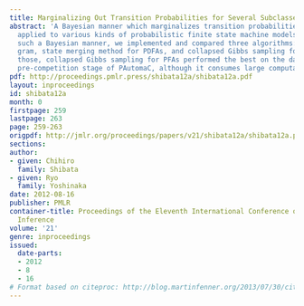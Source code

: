 ```yaml
---
title: Marginalizing Out Transition Probabilities for Several Subclasses of PFAs
abstract: 'A Bayesian manner which marginalizes transition probabilities can be generally
  applied to various kinds of probabilistic finite state machine models. Based on
  such a Bayesian manner, we implemented and compared three algorithms: variable-length
  gram, state merging method for PDFAs, and collapsed Gibbs sampling for PFAs. Among
  those, collapsed Gibbs sampling for PFAs performed the best on the data from the
  pre-competition stage of PAutomaC, although it consumes large computation resources.'
pdf: http://proceedings.pmlr.press/shibata12a/shibata12a.pdf
layout: inproceedings
id: shibata12a
month: 0
firstpage: 259
lastpage: 263
page: 259-263
origpdf: http://jmlr.org/proceedings/papers/v21/shibata12a/shibata12a.pdf
sections: 
author:
- given: Chihiro
  family: Shibata
- given: Ryo
  family: Yoshinaka
date: 2012-08-16
publisher: PMLR
container-title: Proceedings of the Eleventh International Conference on Grammatical
  Inference
volume: '21'
genre: inproceedings
issued:
  date-parts:
  - 2012
  - 8
  - 16
# Format based on citeproc: http://blog.martinfenner.org/2013/07/30/citeproc-yaml-for-bibliographies/
---
```

